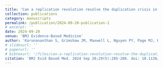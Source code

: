 ```yaml
---
title: 'Can a replication revolution resolve the duplication crisis in systematic reviews?'
collection: publications
category: manuscripts
permalink: /publication/2024-09-20-publication-1
# excerpt: ''
date: 2024-09-20
venue: 'BMJ Evidence-Based Medicine'
author: 'Karunananthan S, Grimshaw JM, Maxwell L, Nguyen PY, Page MJ, Pardo Pardo J, Petkovic J, Vachon B, Welch VA, Tugwell P.'
# slidesurl: ''
# paperurl: ''
# bibtexurl: '/files/can-a-replication-revolution-resolve-the-duplication-crisis-in-systematic-reviews_.bib'
citation: 'BMJ Evid Based Med. 2024 Sep 20;29(5):285-288. doi: 10.1136/bmjebm-2022-112125. PMID: 37821212.'
---
```

